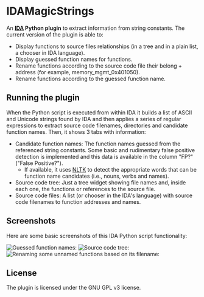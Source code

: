 # IDAMagicStrings

An __[IDA](https://www.hex-rays.com) Python plugin__ to extract information from string constants. The current version of the plugin is able to:

 * Display functions to source files relationships (in a tree and in a plain list, a chooser in IDA language).
 * Display guessed function names for functions.
 * Rename functions according to the source code file their belong + address (for example, memory_mgmt_0x401050).
 * Rename functions according to the guessed function name.

## Running the plugin

When the Python script is executed from within IDA it builds a list of ASCII and Unicode strings found by IDA and then applies a series of regular expressions to extract source code filenames, directories and candidate function names. Then, it shows 3 tabs with information:

 * Candidate function names: The function names guessed from the referenced string constants. Some basic and rudimentary false positive detection is implemented and this data is available in the column "FP?" ("False Positive?").
   * If available, it uses [NLTK](https://www.nltk.org/) to detect the appropriate words that can be function name candidates (i.e., nouns, verbs and names).
 * Source code tree: Just a tree widget showing file names and, inside each one, the functions or references to the source file.
 * Source code files: A list (or chooser in the IDA's language) with source code filenames to function addresses and names.

## Screenshots

Here are some basic screenshots of this IDA Python script functionality:

![Guessed function names:](https://user-images.githubusercontent.com/2945834/49219813-b760f080-f3d4-11e8-9190-c948c8f82ea7.png)
![Source code tree:](https://user-images.githubusercontent.com/2945834/49219945-132b7980-f3d5-11e8-887e-5d749f6ef90e.png)
![Renaming some unnamed functions based on its filename:](https://user-images.githubusercontent.com/2945834/49220101-88974a00-f3d5-11e8-86aa-09bfb69379ea.png)

## License

The plugin is licensed under the GNU GPL v3 license.
